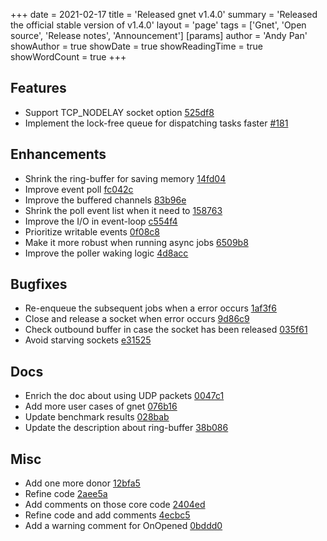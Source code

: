 +++
date = 2021-02-17
title = 'Released gnet v1.4.0'
summary = 'Released the official stable version of v1.4.0'
layout = 'page'
tags = ['Gnet', 'Open source', 'Release notes', 'Announcement']
[params]
  author = 'Andy Pan'
showAuthor = true
showDate = true
showReadingTime = true
showWordCount = true
+++

## Features

- Support TCP_NODELAY socket option [525df8](https://github.com/panjf2000/gnet/commit/525df8ed1e734ac8d9a8f7fc4d28853a3f1e9cb3)
- Implement the lock-free queue for dispatching tasks faster [#181](https://github.com/panjf2000/gnet/pull/181)

## Enhancements

- Shrink the ring-buffer for saving memory [14fd04](https://github.com/panjf2000/gnet/commit/14fd04a041994e35393a2abf5c039db4e9f29f60)
- Improve event poll [fc042c](https://github.com/panjf2000/gnet/commit/fc042ccde2d57697eafe278b2d6d9c056246e251)
- Improve the buffered channels [83b96e](https://github.com/panjf2000/gnet/commit/83b96eda98cb0ea311d776537a502151a029dab6)
- Shrink the poll event list when it need to [158763](https://github.com/panjf2000/gnet/commit/158763823c0c155bd3750c18d58cf887c7f2a813)
- Improve the I/O in event-loop [c554f4](https://github.com/panjf2000/gnet/commit/c554f4ec298f76c6bb5710a62db710161189d239)
- Prioritize writable events [0f08c8](https://github.com/panjf2000/gnet/commit/0f08c8f351c1cb60e83db1b6edf1babdb853767d)
- Make it more robust when running async jobs [6509b8](https://github.com/panjf2000/gnet/commit/6509b85eca7847abf8919829857e05851a408d0c)
- Improve the poller waking logic [4d8acc](https://github.com/panjf2000/gnet/commit/4d8accba64f9c8e9da621409c5fa42d1aa3bea51)

## Bugfixes

- Re-enqueue the subsequent jobs when a error occurs [1af3f6](https://github.com/panjf2000/gnet/commit/1af3f6c4734f41f424de4b929407ed401ddbc830)
- Close and release a socket when error occurs [9d86c9](https://github.com/panjf2000/gnet/commit/9d86c92a224a3ce0b670070dd4256099c0dedcff)
- Check outbound buffer in case the socket has been released [035f61](https://github.com/panjf2000/gnet/commit/035f6140a187f58c62d3d9e023f22fbdb81cd66f)
- Avoid starving sockets [e31525](https://github.com/panjf2000/gnet/commit/e3152523da481e8e59f1ac137e89b5c669287010)

## Docs

- Enrich the doc about using UDP packets [0047c1](https://github.com/panjf2000/gnet/commit/0047c15c6ccf98fddf985bbb254ab22abd2463ce)
- Add more user cases of gnet [076b16](https://github.com/panjf2000/gnet/commit/076b16c68f52de65fb059ec9b81d03f0e7ef06f4)
- Update benchmark results [028bab](https://github.com/panjf2000/gnet/commit/028bab284f63babd203b44dc59e2e0bde3ee2691)
- Update the description about ring-buffer [38b086](https://github.com/panjf2000/gnet/commit/38b086af35cf57e9bc08f3655eefacab7985dd5a)

## Misc

- Add one more donor [12bfa5](https://github.com/panjf2000/gnet/commit/12bfa5cfa7742859ad75f8117d3deadebeb7f12c)
- Refine code [2aee5a](https://github.com/panjf2000/gnet/commit/2aee5a9ea2d86d2eabf2964be96cbf8ce643bc48)
- Add comments on those core code [2404ed](https://github.com/panjf2000/gnet/commit/2404edde0031ac52bf1dcb803708e347080b9e47)
- Refine code and add comments [4ecbc5](https://github.com/panjf2000/gnet/commit/4ecbc501c2cfa05773e338cd07d967bb1d0afad5)
- Add a warning comment for OnOpened [0bddd0](https://github.com/panjf2000/gnet/commit/0bddd003d7d8934df7ab65389c8975e155c72440)